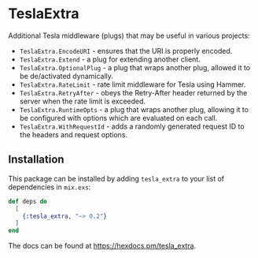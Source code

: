# TeslaExtra

Additional Tesla middleware (plugs) that may be useful in various projects:

- `TeslaExtra.EncodeURI` - ensures that the URI is properly encoded.
- `TeslaExtra.Extend` - a plug for extending another client.
- `TeslaExtra.OptionalPlug` - a plug that wraps another plug, allowed it to be de/activated dynamically.
- `TeslaExtra.RateLimit` - rate limit middleware for Tesla using Hammer.
- `TeslaExtra.RetryAfter` - obeys the Retry-After header returned by the server when the rate limit is exceeded.
- `TeslaExtra.RuntimeOpts` - a plug that wraps another plug, allowing it to be configured with options which are evaluated on each call.
- `TeslaExtra.WithRequestId` - adds a randomly generated request ID to the headers and request options.

## Installation

This package can be installed by adding `tesla_extra` to your list of dependencies in `mix.exs`:

```elixir
def deps do
  [
    {:tesla_extra, "~> 0.2"}
  ]
end
```

The docs can be found at <https://hexdocs.pm/tesla_extra>.
